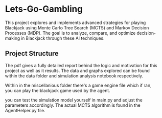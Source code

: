 # Lets-Go-Gambling

This project explores and implements advanced strategies for playing Blackjack using Monte Carlo Tree Search (MCTS) and Markov Decision Processes (MDP). The goal is to analyze, compare, and optimize decision-making in Blackjack through these AI techniques.

## Project Structure


The pdf gives a fully detailed report behind the logic and motivation for this project as well as it results. The data and graphs explored can be found within the data folder and simulation analysis notebook respectively.

Within in the miscellanious folder there's a game engine file which if ran, you can play the blackjack game used by the agent.

you can test the simulation model yourself in main.py and adjust the parameters accordingly. The actual MCTS algorithm is found in the AgentHelper.py file.

